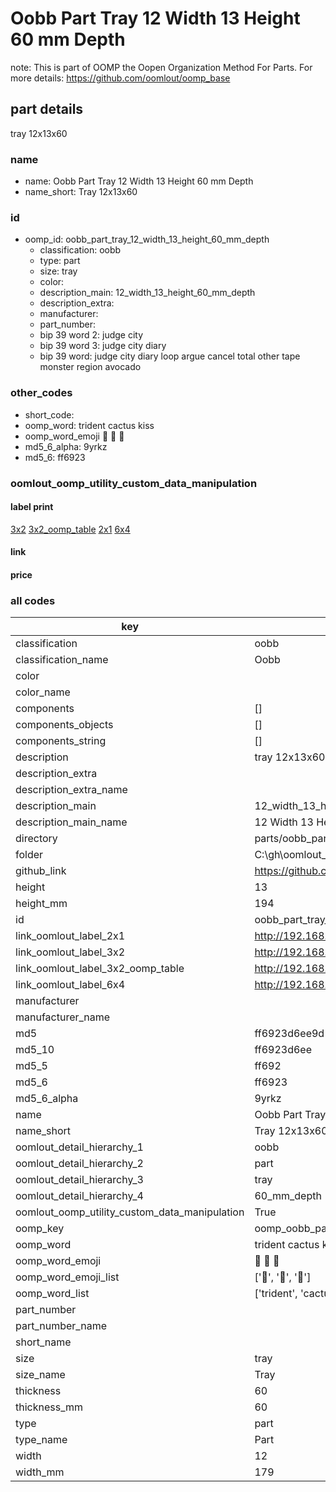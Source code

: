 # Oobb Part Tray 12 Width 13 Height 60 mm Depth  

note: This is part of OOMP the Oopen Organization Method For Parts. For more details: https://github.com/oomlout/oomp_base

##  part details
  



tray 12x13x60



### name
* name: Oobb Part Tray 12 Width 13 Height 60 mm Depth
* name_short: Tray 12x13x60 
### id
* oomp_id: oobb_part_tray_12_width_13_height_60_mm_depth
  * classification: oobb
  * type: part
  * size: tray
  * color: 
  * description_main: 12_width_13_height_60_mm_depth
  * description_extra: 
  * manufacturer: 
  * part_number: 
  * bip 39 word 2: judge city
  * bip 39 word 3: judge city diary
  * bip 39 word: judge city diary loop argue cancel total other tape monster region avocado

### other_codes
* short_code: 
* oomp_word: trident cactus kiss
* oomp_word_emoji :trident: :cactus: :kiss:
* md5_6_alpha: 9yrkz
* md5_6: ff6923






### oomlout_oomp_utility_custom_data_manipulation
#### label print
[3x2](http://192.168.1.245:1112/?label=oomp%209yrkz)
[3x2_oomp_table](http://192.168.1.108:1112/?label=oomp%209yrkz)
[2x1](http://192.168.1.242:1112/?label=oomp%209yrkz)
[6x4](http://192.168.1.55:1112/?label=oomp%209yrkz)    

#### link

                              

#### price







### all codes 
| key | value |  
| --- | --- |  
| classification | oobb |  
| classification_name | Oobb |  
| color |  |  
| color_name |  |  
| components | [] |  
| components_objects | [] |  
| components_string | [] |  
| description | tray 12x13x60 |  
| description_extra |  |  
| description_extra_name |  |  
| description_main | 12_width_13_height_60_mm_depth |  
| description_main_name | 12 Width 13 Height 60 mm Depth |  
| directory | parts/oobb_part_tray_12_width_13_height_60_mm_depth |  
| folder | C:\gh\oomlout_oobb_version_4_generated_parts\parts\oobb_part_tray_12_width_13_height_60_mm_depth |  
| github_link | https://github.com/oomlout/oomlout_oomp_part_src/tree/main/parts/oobb_part_tray_12_width_13_height_60_mm_depth |  
| height | 13 |  
| height_mm | 194 |  
| id | oobb_part_tray_12_width_13_height_60_mm_depth |  
| link_oomlout_label_2x1 | http://192.168.1.242:1112/?label=oomp%209yrkz |  
| link_oomlout_label_3x2 | http://192.168.1.245:1112/?label=oomp%209yrkz |  
| link_oomlout_label_3x2_oomp_table | http://192.168.1.108:1112/?label=oomp%209yrkz |  
| link_oomlout_label_6x4 | http://192.168.1.55:1112/?label=oomp%209yrkz |  
| manufacturer |  |  
| manufacturer_name |  |  
| md5 | ff6923d6ee9d1cb88485c83e7a8a5bc5 |  
| md5_10 | ff6923d6ee |  
| md5_5 | ff692 |  
| md5_6 | ff6923 |  
| md5_6_alpha | 9yrkz |  
| name | Oobb Part Tray 12 Width 13 Height 60 mm Depth |  
| name_short | Tray 12x13x60  |  
| oomlout_detail_hierarchy_1 | oobb |  
| oomlout_detail_hierarchy_2 | part |  
| oomlout_detail_hierarchy_3 | tray |  
| oomlout_detail_hierarchy_4 | 60_mm_depth |  
| oomlout_oomp_utility_custom_data_manipulation | True |  
| oomp_key | oomp_oobb_part_tray_12_width_13_height_60_mm_depth |  
| oomp_word | trident cactus kiss |  
| oomp_word_emoji | :trident: :cactus: :kiss: |  
| oomp_word_emoji_list | [':trident:', ':cactus:', ':kiss:'] |  
| oomp_word_list | ['trident', 'cactus', 'kiss'] |  
| part_number |  |  
| part_number_name |  |  
| short_name |  |  
| size | tray |  
| size_name | Tray |  
| thickness | 60 |  
| thickness_mm | 60 |  
| type | part |  
| type_name | Part |  
| width | 12 |  
| width_mm | 179 |  
